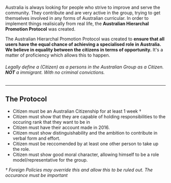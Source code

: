 Australia is always looking for people who strive to improve and serve the community. They contribute and are very active in the group, trying to get themselves involved in any forms of Australian curricular. In order to implement things realisically from real life, the **Australian Hierarchal Promotion Protocol** was created.

The Australian Hierarchal Promotion Protocol was created to **ensure that all users have the equal chance of achieving a specialised role in Australia. We believe in equality between the citizens in terms of opportunity.** It's a matter of proficiency which allows this to happen.

###### Legally define a (Citizen) as a persons in the Australian Group as a Citizen. **NOT** a immigrant. With no criminal convictions.


***

## The Protocol

- Citizen must be an Australian Citizenship for at least 1 week †
- Citizen must show that they are capable of holding responsibilities to the occuring rank that they want to be in
- Citizen must have their account made in 2016.
- Citizen must show distinguishability and the ambition to contribute in verbal form and effort.
- Citizen must be reccomended by at least one other person to take up the role. 
- Citizen must show good moral character, allowing himself to be a role model/representative for the group.


_† Foreign Policies may override this and allow this to be ruled out. The occurance must be important_
